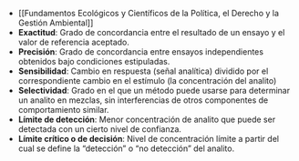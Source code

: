 - [[Fundamentos Ecológicos y Científicos de la Política, el Derecho y la Gestión Ambiental]]
- **Exactitud**: Grado  de  concordancia  entre  el  resultado  de  un  ensayo  y  el  valor  de  referencia aceptado.
- **Precisión**: Grado  de  concordancia  entre  ensayos  independientes  obtenidos  bajo  condiciones estipuladas.
- **Sensibilidad**: Cambio en respuesta (señal analítica) dividido por el correspondiente cambio en el estímulo (la concentración del analito)
- **Selectividad**: Grado en el que un método puede usarse para determinar un analito en mezclas, sin interferencias de otros componentes de comportamiento similar.
- **Límite  de  detección**: Menor  concentración  de  analito  que  puede  ser  detectada  con  un  cierto nivel de confianza.
- **Límite  crítico  o  de  decisión**: Nivel  de  concentración  límite  a  partir  del  cual  se  define  la “detección” o “no detección” del analito.
